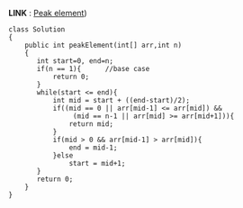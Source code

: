 **LINK** : [Peak element](https://practice.geeksforgeeks.org/problems/peak-element/1?utm_source=youtube&utm_medium=collab_codefromscratch_description&utm_campaign=peakelement))


```
class Solution
{
	public int peakElement(int[] arr,int n)
    {
       int start=0, end=n;
       if(n == 1){      //base case
           return 0;
       }
       while(start <= end){
           int mid = start + ((end-start)/2);
           if((mid == 0 || arr[mid-1] <= arr[mid]) && 
                (mid == n-1 || arr[mid] >= arr[mid+1])){
               return mid;
           }
           if(mid > 0 && arr[mid-1] > arr[mid]){  
               end = mid-1;
           }else 
               start = mid+1;
       }
       return 0;
    }
}
```
